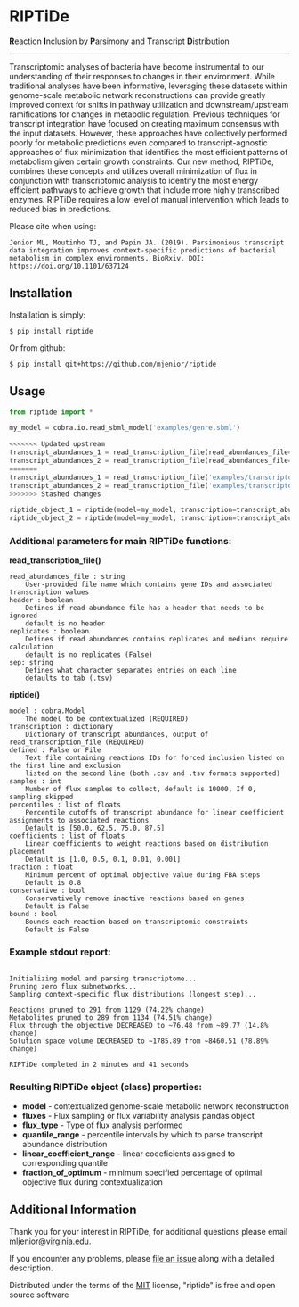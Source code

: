 # RIPTiDe

**R**eaction **I**nclusion by **P**arsimony and **T**ranscript **D**istribution

----

Transcriptomic analyses of bacteria have become instrumental to our understanding of their responses to changes in their environment. While traditional analyses have been informative, leveraging these datasets within genome-scale metabolic network reconstructions can provide greatly improved context for shifts in pathway utilization and downstream/upstream ramifications for changes in metabolic regulation. Previous techniques for transcript integration have focused on creating maximum consensus with the input datasets. However, these approaches have collectively performed poorly for metabolic predictions even compared to transcript-agnostic approaches of flux minimization that identifies the most efficient patterns of metabolism given certain growth constraints. Our new method, RIPTiDe, combines these concepts and utilizes overall minimization of flux in conjunction with transcriptomic analysis to identify the most energy efficient pathways to achieve growth that include more highly transcribed enzymes. RIPTiDe requires a low level of manual intervention which leads to reduced bias in predictions. 

Please cite when using:
```
Jenior ML, Moutinho TJ, and Papin JA. (2019). Parsimonious transcript data integration improves context-specific predictions of bacterial metabolism in complex environments. BioRxiv. DOI: https://doi.org/10.1101/637124
```

## Installation

Installation is simply:
```
$ pip install riptide
```

Or from github:
```
$ pip install git+https://github.com/mjenior/riptide
```

## Usage

```python
from riptide import *

my_model = cobra.io.read_sbml_model('examples/genre.sbml')

<<<<<<< Updated upstream
transcript_abundances_1 = read_transcription_file(read_abundances_file='examples/transcriptome1.tsv')
transcript_abundances_2 = read_transcription_file(read_abundances_file='examples/transcriptome2.tsv')
=======
transcript_abundances_1 = read_transcription_file('examples/transcriptome1.tsv')
transcript_abundances_2 = read_transcription_file('examples/transcriptome2.tsv', replicates=True)
>>>>>>> Stashed changes

riptide_object_1 = riptide(model=my_model, transcription=transcript_abundances_1)
riptide_object_2 = riptide(model=my_model, transcription=transcript_abundances_2)
``` 

### Additional parameters for main RIPTiDe functions:

**read_transcription_file()**
```
read_abundances_file : string
    User-provided file name which contains gene IDs and associated transcription values
header : boolean
    Defines if read abundance file has a header that needs to be ignored
    default is no header
replicates : boolean
    Defines if read abundances contains replicates and medians require calculation
    default is no replicates (False)
sep: string
    Defines what character separates entries on each line
    defaults to tab (.tsv)
```

**riptide()**
```
model : cobra.Model
    The model to be contextualized (REQUIRED)
transcription : dictionary
    Dictionary of transcript abundances, output of read_transcription_file (REQUIRED)
defined : False or File
    Text file containing reactions IDs for forced inclusion listed on the first line and exclusion 
    listed on the second line (both .csv and .tsv formats supported)
samples : int 
    Number of flux samples to collect, default is 10000, If 0, sampling skipped
percentiles : list of floats
    Percentile cutoffs of transcript abundance for linear coefficient assignments to associated reactions
    Default is [50.0, 62.5, 75.0, 87.5]
coefficients : list of floats
    Linear coefficients to weight reactions based on distribution placement
    Default is [1.0, 0.5, 0.1, 0.01, 0.001]
fraction : float
    Minimum percent of optimal objective value during FBA steps
    Default is 0.8
conservative : bool
    Conservatively remove inactive reactions based on genes
    Default is False
bound : bool
    Bounds each reaction based on transcriptomic constraints
    Default is False
```

### Example stdout report:
```

Initializing model and parsing transcriptome...
Pruning zero flux subnetworks...
Sampling context-specific flux distributions (longest step)...

Reactions pruned to 291 from 1129 (74.22% change)
Metabolites pruned to 289 from 1134 (74.51% change)
Flux through the objective DECREASED to ~76.48 from ~89.77 (14.8% change)
Solution space volume DECREASED to ~1785.89 from ~8460.51 (78.89% change)

RIPTiDe completed in 2 minutes and 41 seconds

```

### Resulting RIPTiDe object (class) properties:

- **model** - contextualized genome-scale metabolic network reconstruction
- **fluxes** - Flux sampling or flux variability analysis pandas object
- **flux_type** - Type of flux analysis performed
- **quantile_range** - percentile intervals by which to parse transcript abundance distribution
- **linear_coefficient_range** - linear coeeficients assigned to corresponding quantile
- **fraction_of_optimum** - minimum specified percentage of optimal objective flux during contextualization


## Additional Information

Thank you for your interest in RIPTiDe, for additional questions please email mljenior@virginia.edu.

If you encounter any problems, please [file an issue](https://github.com/mjenior/riptide/issues) along with a detailed description.

Distributed under the terms of the [MIT](http://opensource.org/licenses/MIT) license, "riptide" is free and open source software

